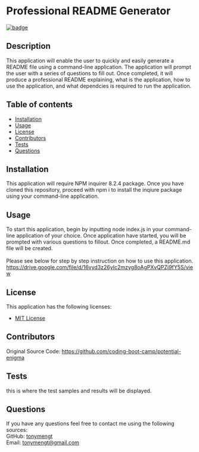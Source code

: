 
# Professional README Generator
 [![badge](https://img.shields.io/badge/License-MIT%20License-brightorange)](https://choosealicense.com/licenses/unlicense/)
## Description
This application will enable the user to quickly and easily generate a README file using a command-line application. The application will prompt the user with a series of questions to fill out. Once completed, it will produce a professional README explaining, what is the application, how to use the application, and what dependcies is required to run the application.

## Table of contents

* [Installation](#installation)
* [Usage](#usage)
* [License](#license)
* [Contributors](#contributors)
* [Tests](#tests)
* [Questions](#questions)


## Installation
This application will require NPM inquirer 8.2.4 package. Once you have cloned this repository, proceed with npm i to install the inqiure package using your command-line application.
        

## Usage
To start this application, begin by inputting node index.js in your command-line application of your choice. Once application have started, you will be prompted with various questions to fillout. Once completed, a README.md file will be created. <br> <br> Please see below for step by step instruction on how to use this application. <br> https://drive.google.com/file/d/16vyd3z26yIc2mzyg8oAgPXvQPZj9fY5S/view
        
## License
This application has the following licenses:
* [MIT License](https://choosealicense.com/licenses/mit/)







                    

## Contributors
Original Source Code: https://github.com/coding-boot-camp/potential-enigma
        

## Tests
this is where the test samples and results will be displayed.
        
## Questions
If you have any questions feel free to contact me using the following sources: <br>
GitHub: [tonymengt](https://github.com/tonymengt) <br>
Email: [tonymengt@gmail.com](mailto:tonymengt@gmail.com)
